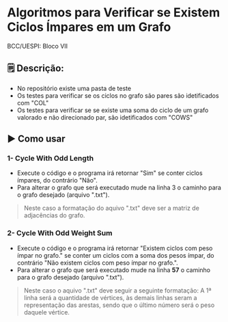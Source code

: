 # Algoritmos para Verificar se Existem Ciclos Ímpares em um Grafo
BCC/UESPI: Bloco VII

## 🗒️ Descrição:
- No repositório existe uma pasta de teste
- Os testes para verificar se os ciclos no grafo são pares são idetificados com "COL"
- Os testes para verificar se se existe uma soma do ciclo de um grafo valorado e não direcionado par, são idetificados com "COWS"


## ▶️ Como usar

### 1- Cycle With Odd Length <br>
- Execute o código e o programa irá retornar "Sim" se conter ciclos ímpares, do contrário "Não". <br>
- Para alterar o grafo que será executado mude na linha 3 o caminho para o grafo desejado (arquivo ".txt").
> Neste caso a formatação do aquivo ".txt" deve ser a matriz de adjacências do grafo.  

### 2- Cycle With Odd Weight Sum <br>
- Execute o código e o programa irá retornar "Existem ciclos com peso ímpar no grafo." se conter um ciclos com a soma dos pesos ímpar, do contrário "Não existem ciclos com peso ímpar no grafo.". <br>
- Para alterar o grafo que será executado mude na linha <strong>57</strong> o caminho para o grafo desejado (arquivo ".txt").
> Neste caso o aquivo ".txt" deve seguir a seguinte formatação: A 1ª linha será a quantidade de vértices, às demais linhas seram a representação das arestas, sendo que o último número será o peso daquele vértice.
